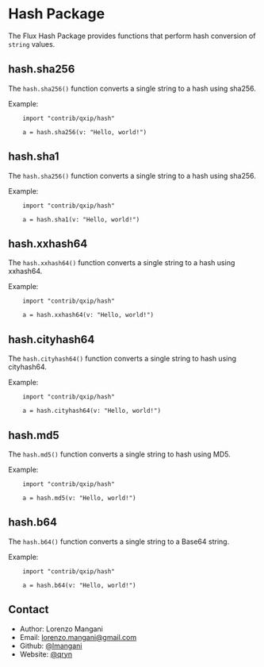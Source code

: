 # Hash Package

The Flux Hash Package provides functions that perform hash conversion of `string` values.

## hash.sha256
The `hash.sha256()` function converts a single string to a hash using sha256.

Example:

```
    import "contrib/qxip/hash"

    a = hash.sha256(v: "Hello, world!")
```

## hash.sha1
The `hash.sha256()` function converts a single string to a hash using sha256.

Example:

```
    import "contrib/qxip/hash"

    a = hash.sha1(v: "Hello, world!")
```

## hash.xxhash64
The `hash.xxhash64()` function converts a single string to a hash using xxhash64.

Example:

```
    import "contrib/qxip/hash"

    a = hash.xxhash64(v: "Hello, world!")
```

## hash.cityhash64
The `hash.cityhash64()` function converts a single string to hash using cityhash64.

Example:

```
    import "contrib/qxip/hash"

    a = hash.cityhash64(v: "Hello, world!")
```

## hash.md5
The `hash.md5()` function converts a single string to hash using MD5.

Example:

```
    import "contrib/qxip/hash"

    a = hash.md5(v: "Hello, world!")
```

## hash.b64
The `hash.b64()` function converts a single string to a Base64 string.

Example:

```
    import "contrib/qxip/hash"

    a = hash.b64(v: "Hello, world!")
```

## Contact
- Author: Lorenzo Mangani
- Email: lorenzo.mangani@gmail.com
- Github: [@lmangani](https://github.com/lmangani)
- Website: [@qryn](https://qryn.dev)
